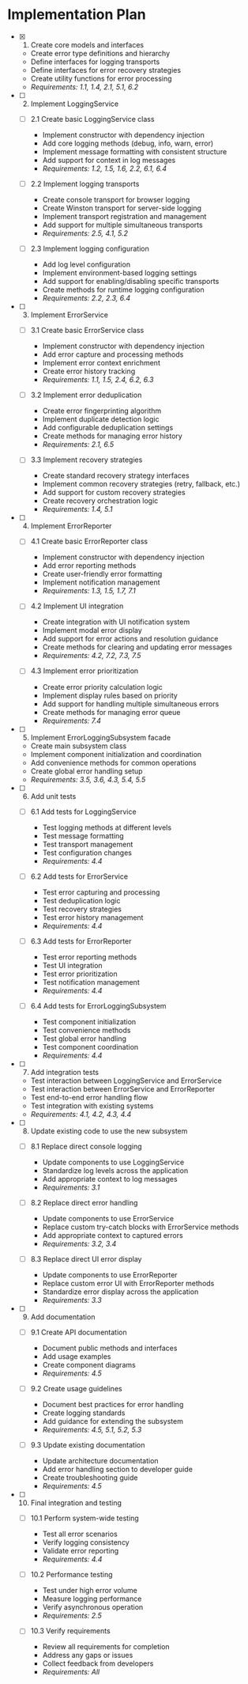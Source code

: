 # Implementation Plan

- [x] 1. Create core models and interfaces
  - Create error type definitions and hierarchy
  - Define interfaces for logging transports
  - Define interfaces for error recovery strategies
  - Create utility functions for error processing
  - _Requirements: 1.1, 1.4, 2.1, 5.1, 6.2_

- [ ] 2. Implement LoggingService
  - [ ] 2.1 Create basic LoggingService class
    - Implement constructor with dependency injection
    - Add core logging methods (debug, info, warn, error)
    - Implement message formatting with consistent structure
    - Add support for context in log messages
    - _Requirements: 1.2, 1.5, 1.6, 2.2, 6.1, 6.4_

  - [ ] 2.2 Implement logging transports
    - Create console transport for browser logging
    - Create Winston transport for server-side logging
    - Implement transport registration and management
    - Add support for multiple simultaneous transports
    - _Requirements: 2.5, 4.1, 5.2_

  - [ ] 2.3 Implement logging configuration
    - Add log level configuration
    - Implement environment-based logging settings
    - Add support for enabling/disabling specific transports
    - Create methods for runtime logging configuration
    - _Requirements: 2.2, 2.3, 6.4_

- [ ] 3. Implement ErrorService
  - [ ] 3.1 Create basic ErrorService class
    - Implement constructor with dependency injection
    - Add error capture and processing methods
    - Implement error context enrichment
    - Create error history tracking
    - _Requirements: 1.1, 1.5, 2.4, 6.2, 6.3_

  - [ ] 3.2 Implement error deduplication
    - Create error fingerprinting algorithm
    - Implement duplicate detection logic
    - Add configurable deduplication settings
    - Create methods for managing error history
    - _Requirements: 2.1, 6.5_

  - [ ] 3.3 Implement recovery strategies
    - Create standard recovery strategy interfaces
    - Implement common recovery strategies (retry, fallback, etc.)
    - Add support for custom recovery strategies
    - Create recovery orchestration logic
    - _Requirements: 1.4, 5.1_

- [ ] 4. Implement ErrorReporter
  - [ ] 4.1 Create basic ErrorReporter class
    - Implement constructor with dependency injection
    - Add error reporting methods
    - Create user-friendly error formatting
    - Implement notification management
    - _Requirements: 1.3, 1.5, 1.7, 7.1_

  - [ ] 4.2 Implement UI integration
    - Create integration with UI notification system
    - Implement modal error display
    - Add support for error actions and resolution guidance
    - Create methods for clearing and updating error messages
    - _Requirements: 4.2, 7.2, 7.3, 7.5_

  - [ ] 4.3 Implement error prioritization
    - Create error priority calculation logic
    - Implement display rules based on priority
    - Add support for handling multiple simultaneous errors
    - Create methods for managing error queue
    - _Requirements: 7.4_

- [ ] 5. Implement ErrorLoggingSubsystem facade
  - Create main subsystem class
  - Implement component initialization and coordination
  - Add convenience methods for common operations
  - Create global error handling setup
  - _Requirements: 3.5, 3.6, 4.3, 5.4, 5.5_

- [ ] 6. Add unit tests
  - [ ] 6.1 Add tests for LoggingService
    - Test logging methods at different levels
    - Test message formatting
    - Test transport management
    - Test configuration changes
    - _Requirements: 4.4_

  - [ ] 6.2 Add tests for ErrorService
    - Test error capturing and processing
    - Test deduplication logic
    - Test recovery strategies
    - Test error history management
    - _Requirements: 4.4_

  - [ ] 6.3 Add tests for ErrorReporter
    - Test error reporting methods
    - Test UI integration
    - Test error prioritization
    - Test notification management
    - _Requirements: 4.4_

  - [ ] 6.4 Add tests for ErrorLoggingSubsystem
    - Test component initialization
    - Test convenience methods
    - Test global error handling
    - Test component coordination
    - _Requirements: 4.4_

- [ ] 7. Add integration tests
  - Test interaction between LoggingService and ErrorService
  - Test interaction between ErrorService and ErrorReporter
  - Test end-to-end error handling flow
  - Test integration with existing systems
  - _Requirements: 4.1, 4.2, 4.3, 4.4_

- [ ] 8. Update existing code to use the new subsystem
  - [ ] 8.1 Replace direct console logging
    - Update components to use LoggingService
    - Standardize log levels across the application
    - Add appropriate context to log messages
    - _Requirements: 3.1_

  - [ ] 8.2 Replace direct error handling
    - Update components to use ErrorService
    - Replace custom try-catch blocks with ErrorService methods
    - Add appropriate context to captured errors
    - _Requirements: 3.2, 3.4_

  - [ ] 8.3 Replace direct UI error display
    - Update components to use ErrorReporter
    - Replace custom error UI with ErrorReporter methods
    - Standardize error display across the application
    - _Requirements: 3.3_

- [ ] 9. Add documentation
  - [ ] 9.1 Create API documentation
    - Document public methods and interfaces
    - Add usage examples
    - Create component diagrams
    - _Requirements: 4.5_

  - [ ] 9.2 Create usage guidelines
    - Document best practices for error handling
    - Create logging standards
    - Add guidance for extending the subsystem
    - _Requirements: 4.5, 5.1, 5.2, 5.3_

  - [ ] 9.3 Update existing documentation
    - Update architecture documentation
    - Add error handling section to developer guide
    - Create troubleshooting guide
    - _Requirements: 4.5_

- [ ] 10. Final integration and testing
  - [ ] 10.1 Perform system-wide testing
    - Test all error scenarios
    - Verify logging consistency
    - Validate error reporting
    - _Requirements: 4.4_

  - [ ] 10.2 Performance testing
    - Test under high error volume
    - Measure logging performance
    - Verify asynchronous operation
    - _Requirements: 2.5_

  - [ ] 10.3 Verify requirements
    - Review all requirements for completion
    - Address any gaps or issues
    - Collect feedback from developers
    - _Requirements: All_